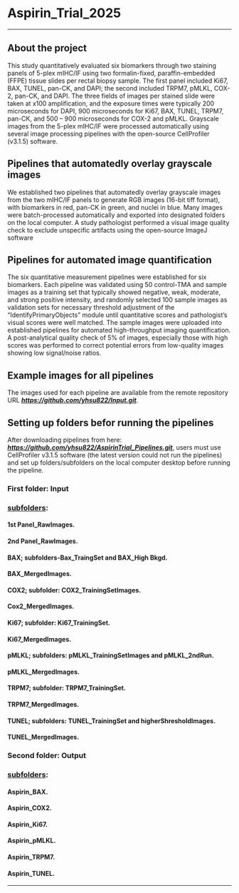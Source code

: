 # Aspirin_Trial_2025
---
## About the project
This study quantitatively evaluated six biomarkers through two staining panels of 5-plex mIHC/IF using two formalin-fixed, paraffin-embedded (FFPE) tissue slides per rectal biopsy sample. The first panel included Ki67, BAX, TUNEL, pan-CK, and DAPI; the second included TRPM7, pMLKL, COX-2, pan-CK, and DAPI. The three fields of images per stained slide were taken at x100 amplification, and the exposure times were typically 200 microseconds for DAPI, 900 microseconds for Ki67, BAX, TUNEL, TRPM7, pan-CK, and 500 – 900 microseconds for COX-2 and pMLKL. Grayscale images from the 5-plex mIHC/IF were processed automatically using several image processing pipelines with the open-source CellProfiler (v3.1.5) software. 
## Pipelines that automatedly overlay grayscale images 
We established two pipelines that automatedly overlay grayscale images from the two mIHC/IF panels to generate RGB images (16-bit tiff format), with biomarkers in red, pan-CK in green, and nuclei in blue. Many images were batch-processed automatically and exported into designated folders on the local computer. A study pathologist performed a visual image quality check to exclude unspecific artifacts using the open-source ImageJ software 
## Pipelines for automated image quantification
The six quantitative measurement pipelines were established for six biomarkers. Each pipeline was validated using 50 control-TMA and sample images as a training set that typically showed negative, weak, moderate, and strong positive intensity, and randomly selected 100 sample images as validation sets for necessary threshold adjustment of the “IdentifyPrimaryObjects” module until quantitative scores and pathologist’s visual scores were well matched. The sample images were uploaded into established pipelines for automated high-throughput imaging quantification. A post-analytical quality check of 5% of images, especially those with high scores was performed to correct potential errors from low-quality images showing low signal/noise ratios. 
## Example images for all pipelines 
The images used for each pipeline are available from the remote repository URL ***<ins>https://github.com/yhsu822/Input.git</ins>***. 
## Setting up folders befor running the pipelines
After downloading pipelines from here: ***<ins>https://github.com/yhsu822/AspirinTrial_Pipelines.git</ins>***, users must use CellProfiler v3.1.5 software (the latest version could not run the pipelines) and set up folders/subfolders on the local computer desktop before running the pipeline. 
### First folder: Input
### <ins>subfolders</ins>:
#### 1st Panel_RawImages.
#### 2nd Panel_RawImages.
#### BAX; subfolders-Bax_TraingSet and BAX_High Bkgd.
#### BAX_MergedImages.
#### COX2; subfolder: COX2_TrainingSetImages.
#### Cox2_MergedImages.
#### Ki67; subfolder: Ki67_TrainingSet.
#### Ki67_MergedImages.
#### pMLKL; subfolders: pMLKL_TrainingSetImages and pMLKL_2ndRun.
#### pMLKL_MergedImages.
#### TRPM7; subfolder: TRPM7_TrainingSet.
#### TRPM7_MergedImages.
#### TUNEL; subfolders: TUNEL_TrainingSet and higherShresholdImages.
#### TUNEL_MergedImages.
### Second folder: Output 
### <ins>subfolders</ins>:
#### Aspirin_BAX.
#### Aspirin_COX2.
#### Aspirin_Ki67.
#### Aspirin_pMLKL.
#### Aspirin_TRPM7.
#### Aspirin_TUNEL.
---
